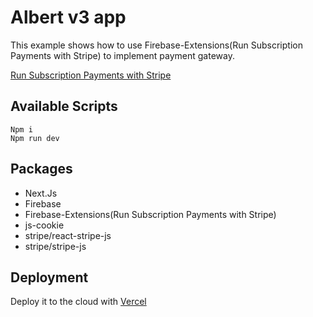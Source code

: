 # Albert v3 app

This example shows how to use Firebase-Extensions(Run Subscription Payments with Stripe) to implement payment gateway.

[Run Subscription Payments with Stripe](https://firebase.google.com/products/extensions/firestore-stripe-subscriptions)

## Available Scripts

```
Npm i
Npm run dev
```

## Packages

- Next.Js
- Firebase
- Firebase-Extensions(Run Subscription Payments with Stripe)
- js-cookie
- stripe/react-stripe-js
- stripe/stripe-js

## Deployment

Deploy it to the cloud with [Vercel](https://albert-v3-stripe-firebase-app.vercel.app/)
